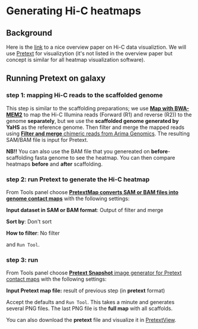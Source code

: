 # Generating Hi-C heatmaps

## Background
Here is the [link](https://genomebiology.biomedcentral.com/articles/10.1186/s13059-017-1161-y) to a nice overview paper on Hi-C data visualiztion. We will use [Pretext]() for visualizytion (it's not listed in the overview paper but concept is similar for all heatmap visualization software).

## Running Pretext on galaxy

### step 1: mapping Hi-C reads to the **scaffolded** genome

This step is similar to the scaffolding preparations; we use [**Map with BWA-MEM2**](https://usegalaxy.eu/root?tool_id=toolshed.g2.bx.psu.edu/repos/iuc/bwa_mem2/bwa_mem2/2.2.1+galaxy0) to map the Hi-C Illumina reads (Forward (R1) and reverse (R2)) to the genome **separately**, but we use the **scaffolded genome generated by YaHS** as the reference genome. Then filter and merge the mapped reads using [**Filter and merge** chimeric reads from Arima Genomics](https://usegalaxy.eu/root?tool_id=toolshed.g2.bx.psu.edu/repos/iuc/bellerophon/bellerophon/1.0+galaxy0). The resulting SAM/BAM file is input for Pretext. 

**NB!!** You can also use the BAM file that you genereated on **before**-scaffolding fasta genome to see the heatmap. You can then compare heatmaps **before** and **after** scaffolding.


### step 2: run Pretext to generate the Hi-C heatmap
From Tools panel choose [**PretextMap converts SAM or BAM files into genome contact maps**](https://usegalaxy.eu/root?tool_id=toolshed.g2.bx.psu.edu/repos/iuc/pretext_map/pretext_map/0.1.8+galaxy2) with the following settings:

**Input dataset in SAM or BAM format**: Output of filter and merge

**Sort by**: Don't sort

**How to filter**: No filter

and `Run Tool`.

### step 3: run 
From Tools panel choose [**Pretext Snapshot** image generator for Pretext contact maps](https://usegalaxy.eu/root?tool_id=toolshed.g2.bx.psu.edu/repos/iuc/pretext_snapshot/pretext_snapshot/0.0.3+galaxy1) with the following settings:

**Input Pretext map file:** result of previous step (in **pretext** format)

Accept the defaults and `Run Tool`. This takes a minute and generates several PNG files. The last PNG file is the **full map** with all scaffolds. 

You can also download the **pretext** file and visualize it in [PretextView](https://github.com/wtsi-hpag/PretextView/releases). 
